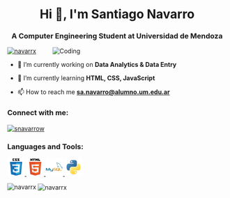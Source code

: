 <h1 align="center">Hi 👋, I'm Santiago Navarro</h1>
<h3 align="center">A Computer Engineering Student at Universidad de Mendoza</h3>
<img align="right" alt="Coding" width="400" src="https://cdn.dribbble.com/users/116207...">

<p align="left"> <a href="https://github.com/ryo-ma/github-profile-trophy"><img src="https://github-profile-trophy.vercel.app/?username=navarrx" alt="navarrx" /></a> </p>

- 🔭 I’m currently working on **Data Analytics & Data Entry**

- 🌱 I’m currently learning **HTML, CSS, JavaScript**

- 📫 How to reach me **sa.navarro@alumno.um.edu.ar**

<h3 align="left">Connect with me:</h3>
<p align="left">
<a href="https://linkedin.com/in/snavarrow" target="blank"><img align="center" src="https://raw.githubusercontent.com/rahuldkjain/github-profile-readme-generator/master/src/images/icons/Social/linked-in-alt.svg" alt="snavarrow" height="30" width="40" /></a>
</p>

<h3 align="left">Languages and Tools:</h3>
<p align="left"> <a href="https://www.w3schools.com/css/" target="_blank" rel="noreferrer"> <img src="https://raw.githubusercontent.com/devicons/devicon/master/icons/css3/css3-original-wordmark.svg" alt="css3" width="40" height="40"/> </a> <a href="https://www.w3.org/html/" target="_blank" rel="noreferrer"> <img src="https://raw.githubusercontent.com/devicons/devicon/master/icons/html5/html5-original-wordmark.svg" alt="html5" width="40" height="40"/> </a> <a href="https://www.mysql.com/" target="_blank" rel="noreferrer"> <img src="https://raw.githubusercontent.com/devicons/devicon/master/icons/mysql/mysql-original-wordmark.svg" alt="mysql" width="40" height="40"/> </a> <a href="https://www.python.org" target="_blank" rel="noreferrer"> <img src="https://raw.githubusercontent.com/devicons/devicon/master/icons/python/python-original.svg" alt="python" width="40" height="40"/> </a> </p>

<p><img align="left" src="https://github-readme-stats.vercel.app/api/top-langs?username=navarrx&show_icons=true&locale=en&layout=compact" alt="navarrx" /></p>

<p>&nbsp;<img align="center" src="https://github-readme-stats.vercel.app/api?username=navarrx&show_icons=true&locale=en" alt="navarrx" /></p>
